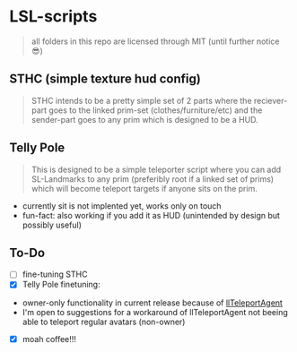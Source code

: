 # LSL-scripts
> all folders in this repo are licensed through MIT (until further notice :sunglasses:)


## STHC (simple texture hud config)
> STHC intends to be a pretty simple set of 2 parts where the reciever-part goes to the linked prim-set (clothes/furniture/etc) and the sender-part goes to any prim which is designed to be a HUD.


## Telly Pole
> This is designed to be a simple teleporter script where you can add SL-Landmarks to any prim (preferibly root if a linked set of prims) which will become teleport targets if anyone sits on the prim.
- currently sit is not implented yet, works only on touch
- fun-fact: also working if you add it as HUD (unintended by design but possibly useful)


## To-Do
- [ ] fine-tuning STHC
- [X] Telly Pole finetuning:
 * owner-only functionality in current release because of [llTeleportAgent](http://wiki.secondlife.com/wiki/LlTeleportAgent)
 * I'm open to suggestions for a workaround of llTeleportAgent not beeing able to teleport regular avatars (non-owner)
- [X] moah coffee!!!
